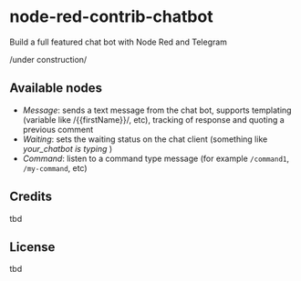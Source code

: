 # node-red-contrib-chatbot
Build a full featured chat bot with Node Red and Telegram

/under construction/

## Available nodes
* *Message*: sends a text message from the chat bot, supports templating (variable like /{{firstName}}/, etc), tracking of response and quoting a previous comment
* *Waiting*: sets the waiting status on the chat client (something like _your_chatbot is typing_ )
* *Command*: listen to a command type message (for example `/command1`, `/my-command`, etc)

## Credits
tbd

## License
tbd
